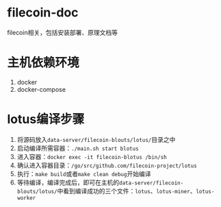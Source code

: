 # filecoin-doc
filecoin相关，包括安装部署、原理文档等

# 主机依赖环境
1. docker
2. docker-compose

# lotus编译步骤
1. 将源码放入`data-server/filecoin-blouts/lotus/`目录之中
2. 启动编译所需容器：`./main.sh start blotus`
3. 进入容器：`docker exec -it filecoin-blotus /bin/sh`
4. 确认进入容器目录：`/go/src/github.com/filecoin-project/lotus`
5. 执行：`make build`或者`make clean debug`开始编译
6. 等待编译，编译完成后，即可在主机的`data-server/filecoin-blouts/lotus/`中看到编译成功的三个文件：`lotus`、`lotus-miner`、`lotus-worker`
